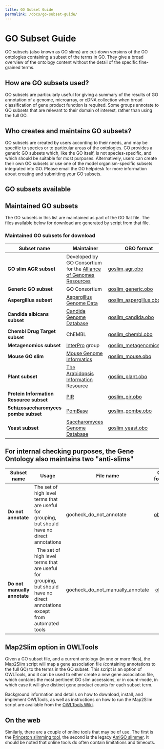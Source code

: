 ```yaml
---
title: GO Subset Guide
permalink: /docs/go-subset-guide/
---
```


# GO Subset Guide

GO subsets (also known as GO slims) are cut-down versions of the GO ontologies containing a subset of the terms in GO. They give a broad overview of the ontology content without the detail of the specific fine-grained terms.

## How are GO subsets used?

GO subsets are particularly useful for giving a summary of the results of GO annotation of a genome, microarray, or cDNA collection when broad classification of gene product function is required. Some groups annotate to GO subsets that are relevant to their domain of interest, rather than using the full GO.

## Who creates and maintains GO subsets?

GO subsets are created by users according to their needs, and may be specific to species or to particular areas of the ontologies. GO provides a generic GO subsets which, like the GO itself, is not species-specific, and which should be suitable for most purposes. Alternatively, users can create their own GO subsets or use one of the model organism-specific subsets integrated into GO. Please email the GO helpdesk for more information about creating and submitting your GO subsets.

## GO subsets available

## Maintained GO subsets

The GO subsets in this list are maintained as part of the GO flat file. The files available below for download are generated by script from that file.

### Maintained GO subsets for download

|**Subset name** | **Maintainer** |	**OBO format** | **OWL format** | **json format** |**yaml format** |
|------------------|-------------|-------------|------------|-------------|------------|
|**GO slim AGR subset** | Developed by GO Consortium for the [Alliance of Genomes Resources](https://www.alliancegenome.org/) |[goslim_agr.obo](http://current.geneontology.org/ontology/subsets/goslim_agr.obo)| [goslim_agr.owl](http://current.geneontology.org/ontology/subsets/goslim_agr.owl) | [goslim_agr.json](http://current.geneontology.org/ontology/subsets/goslim_agr.json) | [goslim_agr.yaml](http://current.geneontology.org/ontology/subsets/goslim_agr.yaml)|
|**Generic GO subset** | GO Consortium |[goslim_generic.obo](http://current.geneontology.org/ontology/subsets/goslim_generic.obo)| [goslim_generic.owl](http://current.geneontology.org/ontology/subsets/goslim_generic.owl) | [goslim_generic.json](http://current.geneontology.org/ontology/subsets/goslim_generic.json) | [goslim_generic.yaml](http://current.geneontology.org/ontology/subsets/goslim_generic.yaml)|
|**Aspergillus subset** | [Aspergillus Genome Data](http://www.aspgd.org/) |[goslim_aspergillus.obo](http://current.geneontology.org/ontology/subsets/goslim_aspergillus.obo)| [goslim_aspergillus.owl](http://current.geneontology.org/ontology/subsets/goslim_aspergillus.owl) | [goslim_aspergillus.json](http://current.geneontology.org/ontology/subsets/goslim_aspergillus.json) | [goslim_aspergillus.yaml](http://current.geneontology.org/ontology/subsets/goslim_aspergillus.yaml)|
|**Candida albicans subset** | [Candida Genome Database](http://www.candidagenome.org/) |[goslim_candida.obo](http://current.geneontology.org/ontology/subsets/goslim_candida.obo)| [goslim_candida.owl](http://current.geneontology.org/ontology/subsets/goslim_candida.owl) | [goslim_candida.json](http://current.geneontology.org/ontology/subsets/goslim_candida.json) | [goslim_candida.yaml](http://current.geneontology.org/ontology/subsets/goslim_candida.yaml)|
|**Chembl Drug Target subset** | ChEMBL |[goslim_chembl.obo](http://current.geneontology.org/ontology/subsets/goslim_chembl.obo)| [goslim_chembl.owl](http://current.geneontology.org/ontology/subsets/goslim_chembl.owl) | [goslim_chembl.json](http://current.geneontology.org/ontology/subsets/goslim_chembl.json) | [goslim_chembl.yaml](http://current.geneontology.org/ontology/subsets/goslim_chembl.yaml)|
|**Metagenomics subset** | [InterPro](http://www.ebi.ac.uk/interpro/) group |[goslim_metagenomics.obo](http://current.geneontology.org/ontology/subsets/goslim_metagenomics.obo)| [goslim_metagenomics.owl](http://current.geneontology.org/ontology/subsets/goslim_metagenomics.owl) | [goslim_metagenomics.json](http://current.geneontology.org/ontology/subsets/goslim_metagenomics.json) | [goslim_metagenomics.yaml](http://current.geneontology.org/ontology/subsets/goslim_metagenomics.yaml)|
|**Mouse GO slim** | [Mouse Genome Informatics](http://www.informatics.jax.org/)|[goslim_mouse.obo](http://current.geneontology.org/ontology/subsets/goslim_mouse.obo)| [goslim_mouse.owl](http://current.geneontology.org/ontology/subsets/goslim_mouse.owl) | [goslim_mouse.json](http://current.geneontology.org/ontology/subsets/goslim_mouse.json) | [goslim_mouse.yaml](http://current.geneontology.org/ontology/subsets/goslim_mouse.yaml)|
|**Plant subset** | [The Arabidopsis Information Resource](https://www.arabidopsis.org/) |[goslim_plant.obo](http://current.geneontology.org/ontology/subsets/goslim_plant.obo)| [goslim_plant.owl](http://current.geneontology.org/ontology/subsets/goslim_plant.owl) | [goslim_plant.json](http://current.geneontology.org/ontology/subsets/goslim_plant.json) | [goslim_plant.yaml](http://current.geneontology.org/ontology/subsets/goslim_plant.yaml)|
|**Protein Information Resource subset** | [PIR](https://pir.georgetown.edu/) |[goslim_pir.obo](http://current.geneontology.org/ontology/subsets/goslim_pir.obo)| [goslim_pir.owl](http://current.geneontology.org/ontology/subsets/goslim_pir.owl) | [goslim_pir.json](http://current.geneontology.org/ontology/subsets/goslim_pir.json) | [goslim_pir.yaml](http://current.geneontology.org/ontology/subsets/goslim_pir.yaml)|
|**Schizosaccharomyces pombe subset** | [PomBase](https://www.pombase.org/) |[goslim_pombe.obo](http://current.geneontology.org/ontology/subsets/goslim_pombe.obo)| [goslim_pombe.owl](http://current.geneontology.org/ontology/subsets/goslim_pombe.owl) | [goslim_pombe.json](http://current.geneontology.org/ontology/subsets/goslim_pombe.json) | [goslim_pombe.yaml](http://current.geneontology.org/ontology/subsets/goslim_pombe.yaml)|
|**Yeast subset** | [Saccharomyces Genome Database](https://www.yeastgenome.org/) |[goslim_yeast.obo](http://current.geneontology.org/ontology/subsets/goslim_yeast.obo)| [goslim_yeast.owl](http://current.geneontology.org/ontology/subsets/goslim_yeast.owl) | [goslim_yeast.json](http://current.geneontology.org/ontology/subsets/goslim_yeast.json) | [goslim_yeast.yaml](http://current.geneontology.org/ontology/subsets/goslim_yeast.yaml)|



## For internal checking purposes, the Gene Ontology also maintains two "anti-slims"

|**Subset name** |	**Usage** | **File name** |  **OBO format** | **OWL format** | **json format** |**yaml format** |
|------------------|----------|----------|----------|----------|----------|----------|
|**Do not annotate** | The set of high level terms that are useful for grouping, but should have no direct annotations| gocheck_do_not_annotate | [obo](http://current.geneontology.org/ontology/subsets/goslim_gocheck_do_not_annotate.obo)| [owl](http://current.geneontology.org/ontology/subsets/goslim_gocheck_do_not_annotate.owl) | [json](http://current.geneontology.org/ontology/subsets/goslim_gocheck_do_not_annotate.json) | [yaml](http://current.geneontology.org/ontology/subsets/goslim_gocheck_do_not_annotate.yaml)|
|**Do not manually annotate**  |  The set of high level terms that are useful for grouping, but should have no direct annotations except from automated tools| gocheck_do_not_manually_annotate| [obo](http://current.geneontology.org/ontology/subsets/goslim_gocheck_do_not_manually_annotate.obo)| [owl](http://current.geneontology.org/ontology/subsets/goslim_gocheck_do_not_manually_annotate.owl) | [json](http://current.geneontology.org/ontology/subsets/goslim_gocheck_do_not_manually_annotate.json) | [yaml](http://current.geneontology.org/ontology/subsets/goslim_gocheck_do_not_manually_annotate.yaml)|

## Map2Slim option in OWLTools

Given a GO subset file, and a current ontology (in one or more files), the Map2Slim script will map a gene association file (containing annotations to the full GO) to the terms in the GO subset. This script is an option of OWLTools, and it can be used to either create a new gene association file, which contains the most pertinent GO slim accessions, or in count-mode, in which case it will give distinct gene product counts for each subset term.

Background information and details on how to download, install, and implement OWLTools, as well as instructions on how to run the Map2Slim script are available from the <a href="https://github.com/owlcollab/owltools/wiki/Map2Slim">OWLTools Wiki</a>.
## On the web

Similarly, there are a couple of online tools that may be of use. The first is the [Princeton slimming tool](http://go.princeton.edu/), the second is the legacy [AmiGO slimmer](http://amigo1.geneontology.org/cgi-bin/amigo/slimmer). It should be noted that online tools do often contain limitations and timeouts.
